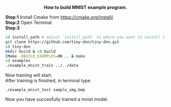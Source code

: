 <p align="center"><b>How to build MNIST example program.</b><p align="center">



<b>Step:1</b> Install Cmake from https://cmake.org/install/  
<b>Step:2</b> Open Terminal.  
<b>Step:3</b>
```bash
cd install_path # adjust `install_path` to where you want to install tiny-dnn
git clone https://github.com/tiny-dnn/tiny-dnn.git  
cd tiny-dnn  
mkdir build & cd build   
CMake -DBUILD_EXAMPLES=ON .. & make  
cd examples   
./example_mnist_train ../../data  
```
Now training will start.  
After training is finished, in terminal type  
```
./example_mnist_test sample_img.bmp   
```
Now you have succesfully trained a mnist model.  



